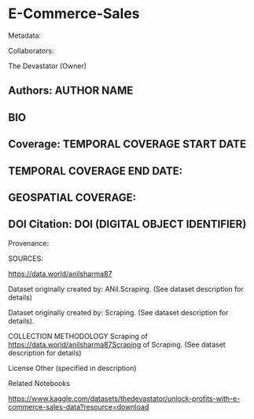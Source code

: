 # E-Commerce-Sales



Metadata:

Collaborators:

The Devastator (Owner)

Authors:
AUTHOR NAME
-

BIO
-

Coverage:
TEMPORAL COVERAGE START DATE
-

TEMPORAL COVERAGE END DATE:
-

GEOSPATIAL COVERAGE:
-

DOI Citation:
DOI (DIGITAL OBJECT IDENTIFIER)
-

Provenance:

SOURCES:

https://data.world/anilsharma87

Dataset originally created by: ANil.Scraping. (See dataset description for details)

Dataset originally created by: Scraping. (See dataset description for details).

COLLECTION METHODOLOGY
Scraping of https://data.world/anilsharma87Scraping of Scraping. (See dataset description for details)

License
Other (specified in description)


Related Notebooks

https://www.kaggle.com/datasets/thedevastator/unlock-profits-with-e-commerce-sales-data?resource=download
